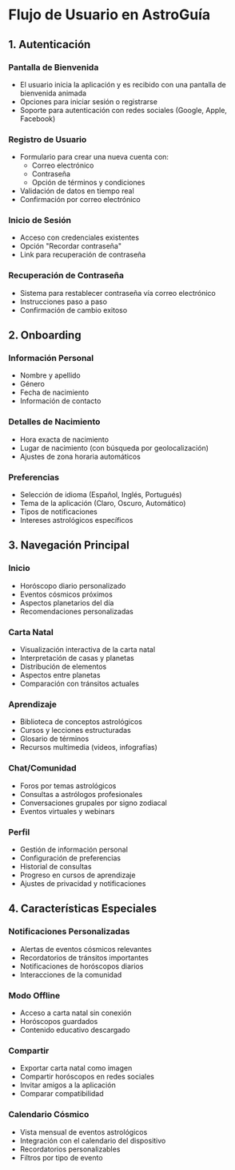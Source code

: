 # Flujo de Usuario en AstroGuía

## 1. Autenticación

### Pantalla de Bienvenida
- El usuario inicia la aplicación y es recibido con una pantalla de bienvenida animada
- Opciones para iniciar sesión o registrarse
- Soporte para autenticación con redes sociales (Google, Apple, Facebook)

### Registro de Usuario
- Formulario para crear una nueva cuenta con:
  - Correo electrónico
  - Contraseña
  - Opción de términos y condiciones
- Validación de datos en tiempo real
- Confirmación por correo electrónico

### Inicio de Sesión
- Acceso con credenciales existentes
- Opción "Recordar contraseña"
- Link para recuperación de contraseña

### Recuperación de Contraseña
- Sistema para restablecer contraseña vía correo electrónico
- Instrucciones paso a paso
- Confirmación de cambio exitoso

## 2. Onboarding

### Información Personal
- Nombre y apellido
- Género
- Fecha de nacimiento
- Información de contacto

### Detalles de Nacimiento
- Hora exacta de nacimiento
- Lugar de nacimiento (con búsqueda por geolocalización)
- Ajustes de zona horaria automáticos

### Preferencias
- Selección de idioma (Español, Inglés, Portugués)
- Tema de la aplicación (Claro, Oscuro, Automático)
- Tipos de notificaciones
- Intereses astrológicos específicos

## 3. Navegación Principal

### Inicio
- Horóscopo diario personalizado
- Eventos cósmicos próximos
- Aspectos planetarios del día
- Recomendaciones personalizadas

### Carta Natal
- Visualización interactiva de la carta natal
- Interpretación de casas y planetas
- Distribución de elementos
- Aspectos entre planetas
- Comparación con tránsitos actuales

### Aprendizaje
- Biblioteca de conceptos astrológicos
- Cursos y lecciones estructuradas
- Glosario de términos
- Recursos multimedia (videos, infografías)

### Chat/Comunidad
- Foros por temas astrológicos
- Consultas a astrólogos profesionales
- Conversaciones grupales por signo zodiacal
- Eventos virtuales y webinars

### Perfil
- Gestión de información personal
- Configuración de preferencias
- Historial de consultas
- Progreso en cursos de aprendizaje
- Ajustes de privacidad y notificaciones

## 4. Características Especiales

### Notificaciones Personalizadas
- Alertas de eventos cósmicos relevantes
- Recordatorios de tránsitos importantes
- Notificaciones de horóscopos diarios
- Interacciones de la comunidad

### Modo Offline
- Acceso a carta natal sin conexión
- Horóscopos guardados
- Contenido educativo descargado

### Compartir
- Exportar carta natal como imagen
- Compartir horóscopos en redes sociales
- Invitar amigos a la aplicación
- Comparar compatibilidad

### Calendario Cósmico
- Vista mensual de eventos astrológicos
- Integración con el calendario del dispositivo
- Recordatorios personalizables
- Filtros por tipo de evento